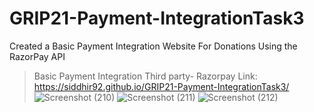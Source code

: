 # GRIP21-Payment-IntegrationTask3
Created a Basic Payment Integration Website For Donations Using the RazorPay API 
> Basic Payment Integration
>Third party- Razorpay
>Link: https://siddhir92.github.io/GRIP21-Payment-IntegrationTask3/
![Screenshot (210)](https://user-images.githubusercontent.com/64797270/133969749-aa50bbeb-f446-40bf-bb71-ee379e39133e.png)
![Screenshot (211)](https://user-images.githubusercontent.com/64797270/133969753-1c5f112f-8cf3-4a7a-96ee-ed25ef091f42.png)
![Screenshot (212)](https://user-images.githubusercontent.com/64797270/133969755-0e98402e-911e-4312-ab65-836e92c0db12.png)
